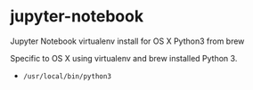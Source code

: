 # jupyter-notebook

Jupyter Notebook virtualenv install for OS X Python3 from brew

Specific to OS X using virtualenv and brew installed Python 3.
- `/usr/local/bin/python3`

